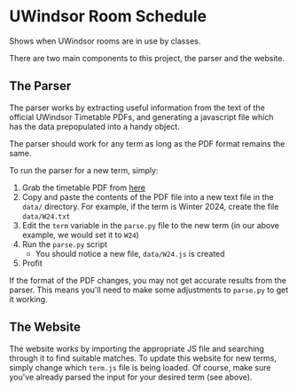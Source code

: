 # UWindsor Room Schedule

Shows when UWindsor rooms are in use by classes.

There are two main components to this project, the parser and the website.

## The Parser

The parser works by extracting useful information from the text of the official UWindsor Timetable PDFs, and generating a javascript file which has the data prepopulated into a handy object.

The parser should work for any term as long as the PDF format remains the same.

To run the parser for a new term, simply:

1. Grab the timetable PDF from [here](https://www.uwindsor.ca/registrar/541/timetable-information)
2. Copy and paste the contents of the PDF file into a new text file in the `data/` directory. For example, if the term is Winter 2024, create the file `data/W24.txt`
3. Edit the `term` variable in the `parse.py` file to the new term (in our above example, we would set it to `W24`)
4. Run the `parse.py` script
     - You should notice a new file, `data/W24.js` is created
5. Profit

If the format of the PDF changes, you may not get accurate results from the parser. This means you'll need to make some adjustments to `parse.py` to get it working.

## The Website

The website works by importing the appropriate JS file and searching through it to find suitable matches. To update this website for new terms, simply change which `term.js` file is being loaded. Of course, make sure you've already parsed the input for your desired term (see above).